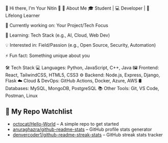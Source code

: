 🌟 Hi there, I’m Your Nitin 👋
🚀 About Me
🎓 Student | 💻 Developer | 🌱 Lifelong Learner

🔭 Currently working on: Your Project/Tech Focus

🌱 Learning: Tech Stack (e.g., AI, Cloud, Web Dev)

💡 Interested in: Field/Passion (e.g., Open Source, Security, Automation)

⚡ Fun fact: Something unique about you

🛠️ Tech Stack
💻 Languages: Python, JavaScript, C++, Java
🖼️ Frontend: React, TailwindCSS, HTML5, CSS3
⚙️ Backend: Node.js, Express, Django, Flask
☁️ Cloud & DevOps: GitHub Actions, Docker, Azure, AWS
🛢️ Databases: MySQL, MongoDB, PostgreSQL
📚 Other Tools: Git, VS Code, Postman, Linux
## 📌 My Repo Watchlist  

- [octocat/Hello-World](https://github.com/octocat/Hello-World) – A simple repo to get started  
- [anuraghazra/github-readme-stats](https://github.com/anuraghazra/github-readme-stats) – GitHub profile stats generator  
- [denvercoder1/github-readme-streak-stats](https://github.com/denvercoder1/github-readme-streak-stats) – GitHub streak stats tracker  
